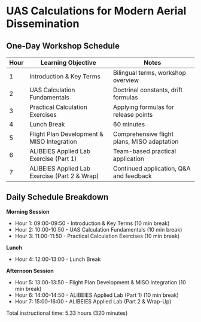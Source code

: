 # UAS Calculations for Modern Aerial Dissemination
## One-Day Workshop Schedule

| Hour | Learning Objective                            | Notes                                       |
| ---- | --------------------------------------------- | ------------------------------------------- |
| 1    | Introduction & Key Terms                      | Bilingual terms, workshop overview          |
| 2    | UAS Calculation Fundamentals                  | Doctrinal constants, drift formulas         |
| 3    | Practical Calculation Exercises               | Applying formulas for release points        |
| 4    | Lunch Break                                   | 60 minutes                                  |
| 5    | Flight Plan Development & MISO Integration    | Comprehensive flight plans, MISO adaptation |
| 6    | ALIBEIES Applied Lab Exercise (Part 1)        | Team-based practical application            |
| 7    | ALIBEIES Applied Lab Exercise (Part 2 & Wrap) | Continued application, Q&A and feedback     |

## Daily Schedule Breakdown

**Morning Session**
- Hour 1: 09:00-09:50 - Introduction & Key Terms (10 min break)
- Hour 2: 10:00-10:50 - UAS Calculation Fundamentals (10 min break)
- Hour 3: 11:00-11:50 - Practical Calculation Exercises (10 min break)

**Lunch**
- Hour 4: 12:00-13:00 - Lunch Break

**Afternoon Session**
- Hour 5: 13:00-13:50 - Flight Plan Development & MISO Integration (10 min break)
- Hour 6: 14:00-14:50 - ALIBEIES Applied Lab (Part 1) (10 min break)
- Hour 7: 15:00-16:00 - ALIBEIES Applied Lab (Part 2 & Wrap-Up)

Total instructional time: 5.33 hours (320 minutes) 
